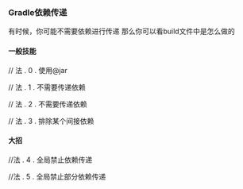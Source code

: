 
### Gradle依赖传递

有时候，你可能不需要依赖进行传递 那么你可以看build文件中是怎么做的   

#### 一般技能
// 法 . 0 . 使用@jar

// 法 . 1 . 不需要传递依赖

// 法 . 2 . 不需要传递依赖

// 法 . 3 . 排除某个间接依赖

#### 大招
//法 . 4 . 全局禁止依赖传递

//法 . 5 . 全局禁止部分依赖传递